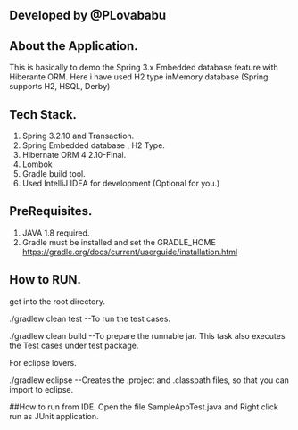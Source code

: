 ## Developed by @PLovababu
## About the Application.
This is basically to demo the Spring 3.x Embedded database feature with Hiberante ORM.
Here i have used H2 type inMemory database (Spring supports H2, HSQL, Derby)
## Tech Stack.
1. Spring 3.2.10 and Transaction.
2. Spring Embedded database , H2 Type.
3. Hibernate ORM 4.2.10-Final.
4. Lombok
5. Gradle build tool.
6. Used IntelliJ IDEA for development (Optional for you.)

## PreRequisites.
1. JAVA 1.8 required.
2. Gradle must be installed and set the GRADLE_HOME
   https://gradle.org/docs/current/userguide/installation.html

## How to RUN.
 get into the root directory.
 
 ./gradlew clean test
   --To run the test cases.
 
 ./gradlew clean build
   --To prepare the runnable jar. This task also executes the Test cases under test package.

 For eclipse lovers.
 
 ./gradlew eclipse
   --Creates the .project and .classpath files, so that you can import to eclipse.

##How to run from IDE.
 Open the file SampleAppTest.java and Right click run as JUnit application.
